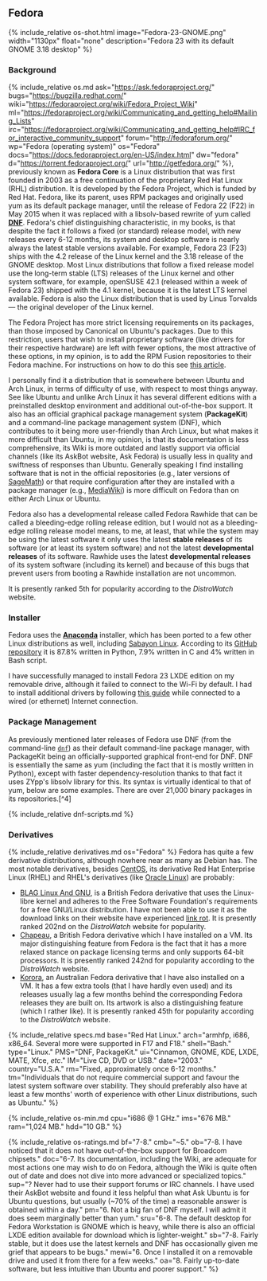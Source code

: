 ## Fedora
{% include_relative os-shot.html image="Fedora-23-GNOME.png" width="1130px" float="none" description="Fedora 23 with its default GNOME 3.18 desktop" %}

### Background
{% include_relative os.md ask="https://ask.fedoraproject.org/" bugs="https://bugzilla.redhat.com/" wiki="https://fedoraproject.org/wiki/Fedora_Project_Wiki" ml="https://fedoraproject.org/wiki/Communicating_and_getting_help#Mailing_Lists" irc="https://fedoraproject.org/wiki/Communicating_and_getting_help#IRC_for_interactive_community_support" forum="http://fedoraforum.org/" wp="Fedora (operating system)" os="Fedora" docs="https://docs.fedoraproject.org/en-US/index.html" dw="fedora" d="https://torrent.fedoraproject.org/" url="http://getfedora.org/" %}, previously known as **Fedora Core** is a Linux distribution that was first founded in 2003 as a free continuation of the proprietary Red Hat Linux (RHL) distribution. It is developed by the Fedora Project, which is funded by Red Hat. Fedora, like its parent, uses RPM packages and originally used yum as its default package manager, until the release of Fedora 22 (F22) in May 2015 when it was replaced with a libsolv-based rewrite of yum called [**DNF**](http://dnf.baseurl.org/). Fedora's chief distinguishing characteristic, in my books, is that despite the fact it follows a fixed (or standard) release model, with new releases every 6-12 months, its system and desktop software is nearly always the latest stable versions available. For example, Fedora 23 (F23) ships with the 4.2 release of the Linux kernel and the 3.18 release of the GNOME desktop. Most Linux distributions that follow a fixed release model use the long-term stable (LTS) releases of the Linux kernel and other system software, for example, openSUSE 42.1 (released within a week of Fedora 23) shipped with the 4.1 kernel, because it is the latest LTS kernel available. Fedora is also the Linux distribution that is used by Linus Torvalds &mdash; the original developer of the Linux kernel.

The Fedora Project has more strict licensing requirements on its packages, than those imposed by Canonical on Ubuntu's packages. Due to this restriction, users that wish to install proprietary software (like drivers for their respective hardware) are left with fewer options, the most attractive of these options, in my opinion, is to add the RPM Fusion repositories to their Fedora machine. For instructions on how to do this see [this article](http://rpmfusion.org/Configuration).

I personally find it a distribution that is somewhere between Ubuntu and Arch Linux, in terms of difficulty of use, with respect to most things anyway. See like Ubuntu and unlike Arch Linux it has several different editions with a preinstalled desktop environment and additional out-of-the-box support. It also has an official graphical package management system (**PackageKit**) and a command-line package management system (DNF), which contributes to it being more user-friendly than Arch Linux, but what makes it more difficult than Ubuntu, in my opinion, is that its documentation is less comprehensive, its Wiki is more outdated and lastly support via official channels (like its AskBot website, Ask Fedora) is usually less in quality and swiftness of responses than Ubuntu. Generally speaking I find installing software that is not in the official repositories (e.g., later versions of [SageMath](http://www.sagemath.org/)) or that require configuration after they are installed with a package manager (e.g., [MediaWiki](https://www.mediawiki.org/wiki/MediaWiki)) is more difficult on Fedora than on either Arch Linux or Ubuntu.

Fedora also has a developmental release called Fedora Rawhide that can be called a bleeding-edge rolling release edition, but I would not as a bleeding-edge rolling release model means, to me, at least, that while the system may be using the latest software it only uses the latest **stable releases** of its software (or at least its system software) and not the latest **developmental releases** of its software. Rawhide uses the latest **developmental releases** of its system software (including its kernel) and because of this bugs that prevent users from booting a Rawhide installation are not uncommon.

It is presently ranked 5th for popularity according to the *DistroWatch* website.

### Installer
Fedora uses the [**Anaconda**](https://fedoraproject.org/wiki/Anaconda) installer, which has been ported to a few other Linux distributions as well, including [Sabayon Linux](#sabayon-linux). According to its [GitHub repository](https://github.com/rhinstaller/anaconda) it is 87.8% written in Python, 7.9% written in C and 4% written in Bash script.

I have successfully managed to install Fedora 23 LXDE edition on my removable drive, although it failed to connect to the Wi-Fi by default. I had to install additional drivers by following [this guide](https://onpub.com/install-broadcom-linux-wi-fi-driver-on-fedora-23-s7-a192) while connected to a wired (or ethernet) Internet connection.

### Package Management
As previously mentioned later releases of Fedora use DNF (from the command-line [`dnf`](/man/dnf.8.html)) as their default command-line package manager, with PackageKit being an officially-supported graphical front-end for DNF. DNF is essentially the same as yum (including the fact that it is mostly written in Python), except with faster dependency-resolution thanks to that fact it uses ZYpp's libsolv library for this. Its syntax is virtually identical to that of yum, below are some examples. There are over 21,000 binary packages in its repositories.[^4]

{% include_relative dnf-scripts.md %}

### Derivatives
{% include_relative derivatives.md os="Fedora" %}
Fedora has quite a few derivative distributions, although nowhere near as many as Debian has. The most notable derivatives, besides [CentOS](#centos), its derivative Red Hat Enterprise Linux (RHEL) and RHEL's derivatives (like [Oracle Linux](http://distrowatch.com/table.php?distribution=oracle)) are probably:

* [BLAG Linux And GNU](http://distrowatch.com/table.php?distribution=blag), is a British Fedora derivative that uses the Linux-libre kernel and adheres to the Free Software Foundation's requirements for a free GNU/Linux distribution. I have not been able to use it as the download links on their website have experienced [link rot](https://en.wikipedia.org/wiki/Link_rot). It is presently ranked 202nd on the *DistroWatch* website for popularity.
* [Chapeau](http://distrowatch.com/table.php?distribution=chapeau), a British Fedora derivative which I have installed on a VM. Its major distinguishing feature from Fedora is the fact that it has a more relaxed stance on package licensing terms and only supports 64-bit processors. It is presently ranked 242nd for popularity according to the *DistroWatch* website.
* [Korora](http://distrowatch.com/table.php?distribution=korora), an Australian Fedora derivative that I have also installed on a VM. It has a few extra tools (that I have hardly even used) and its releases usually lag a few months behind the corresponding Fedora releases they are built on. Its artwork is also a distinguishing feature (which I rather like). It is presently ranked 45th for popularity according to the *DistroWatch* website.

{% include_relative specs.md base="Red Hat Linux." arch="armhfp, i686, x86_64. Several more were supported in F17 and F18." shell="Bash." type="Linux." PMS="DNF, PackageKit." ui="Cinnamon, GNOME, KDE, LXDE, MATE, Xfce, <i>etc</i>." IM="Live CD, DVD or USB." date="2003." country="U.S.A." rm="Fixed, approximately once 6-12 months." tm="Individuals that do not require commercial support and favour the latest system software over stability. They should preferably also have at least a few months' worth of experience with other Linux distributions, such as Ubuntu." %}

{% include_relative os-min.md cpu="i686 @ 1 GHz." ims="676 MB." ram="1,024 MB." hdd="10 GB." %}

{% include_relative os-ratings.md bf="7-8." cmb="~5." ob="7-8. I have noticed that it does not have out-of-the-box support for Broadcom chipsets." doc="6-7. Its documentation, including the Wiki, are adequate for most actions one may wish to do on Fedora, although the Wiki is quite often out of date and does not dive into more advanced or specialized topics." sup="? Never had to use their support forums or IRC channels. I have used their AskBot website and found it less helpful than what Ask Ubuntu is for Ubuntu questions, but usually (~70% of the time) a reasonable answer is obtained within a day." pm="6. Not a big fan of DNF myself. I will admit it does seem marginally better than yum." sru="6-8. The default desktop for Fedora Workstation is GNOME which is heavy, while there is also an official LXDE edition available for download which is lighter-weight." sb="7-8. Fairly stable, but it does use the latest kernels and DNF has occasionally given me grief that appears to be bugs." mewi="6. Once I installed it on a removable drive and used it from there for a few weeks." oa="8. Fairly up-to-date software, but less intuitive than Ubuntu and poorer support." %}
